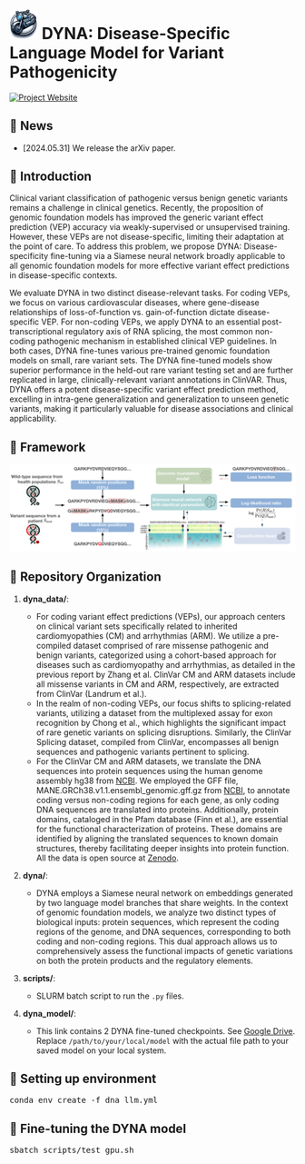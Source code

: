 # <img src="figures/dyna_logo.png" alt="DYNA Logo" width="50"/> DYNA: Disease-Specific Language Model for Variant Pathogenicity

[![Project Website](https://img.shields.io/badge/Project-Website-blue)](https://github.com/zhanglab-aim/DYNA)

## 📢 News
- [2024.05.31] We release the arXiv paper.

## 📖 Introduction
Clinical variant classification of pathogenic versus benign genetic variants remains a challenge in clinical genetics. Recently, the proposition of genomic foundation models has improved the generic variant effect prediction (VEP) accuracy via weakly-supervised or unsupervised training. However, these VEPs are not disease-specific, limiting their adaptation at the point of care. To address this problem, we propose DYNA: Disease-specificity fine-tuning via a Siamese neural network broadly applicable to all genomic foundation models for more effective variant effect predictions in disease-specific contexts.

We evaluate DYNA in two distinct disease-relevant tasks. For coding VEPs, we focus on various cardiovascular diseases, where gene-disease relationships of loss-of-function vs. gain-of-function dictate disease-specific VEP. For non-coding VEPs, we apply DYNA to an essential post-transcriptional regulatory axis of RNA splicing, the most common non-coding pathogenic mechanism in established clinical VEP guidelines. In both cases, DYNA fine-tunes various pre-trained genomic foundation models on small, rare variant sets. The DYNA fine-tuned models show superior performance in the held-out rare variant testing set and are further replicated in large, clinically-relevant variant annotations in ClinVAR. Thus, DYNA offers a potent disease-specific variant effect prediction method, excelling in intra-gene generalization and generalization to unseen genetic variants, making it particularly valuable for disease associations and clinical applicability.

## 📖 Framework
<p align="center">
<img src="/figures/dyna_framework_v3.png" alt="The framework" style="width:20cm; height:auto;"/>
</p>

## 📖 Repository Organization

1. **dyna_data/**:
    - For coding variant effect predictions (VEPs), our approach centers on clinical variant sets specifically related to inherited cardiomyopathies (CM) and arrhythmias (ARM). We utilize a pre-compiled dataset comprised of rare missense pathogenic and benign variants, categorized using a cohort-based approach for diseases such as cardiomyopathy and arrhythmias, as detailed in the previous report by Zhang et al. ClinVar CM and ARM datasets include all missense variants in CM and ARM, respectively, are extracted from ClinVar (Landrum et al.). 
    - In the realm of non-coding VEPs, our focus shifts to splicing-related variants, utilizing a dataset from the multiplexed assay for exon recognition by Chong et al., which highlights the significant impact of rare genetic variants on splicing disruptions. Similarly, the ClinVar Splicing dataset, compiled from ClinVar, encompasses all benign sequences and pathogenic variants pertinent to splicing. 
    - For the ClinVar CM and ARM datasets, we translate the DNA sequences into protein sequences using the human genome assembly hg38 from [NCBI](https://www.ncbi.nlm.nih.gov/grc/human). We employed the GFF file, MANE.GRCh38.v1.1.ensembl_genomic.gff.gz from [NCBI](https://www.ncbi.nlm.nih.gov/refseq/MANE), to annotate coding versus non-coding regions for each gene, as only coding DNA sequences are translated into proteins. Additionally, protein domains, cataloged in the Pfam database (Finn et al.), are essential for the functional characterization of proteins. These domains are identified by aligning the translated sequences to known domain structures, thereby facilitating deeper insights into protein function. All the data is open source at [Zenodo](https://zenodo.org/records/12116074).

2. **dyna/**:
    - DYNA employs a Siamese neural network on embeddings generated by two language model branches that share weights. In the context of genomic foundation models, we analyze two distinct types of biological inputs: protein sequences, which represent the coding regions of the genome, and DNA sequences, corresponding to both coding and non-coding regions. This dual approach allows us to comprehensively assess the functional impacts of genetic variations on both the protein products and the regulatory elements.

3. **scripts/**:
    - SLURM batch script to run the `.py` files.

4. **dyna_model/**:
    - This link contains 2 DYNA fine-tuned checkpoints. See [Google Drive](https://drive.google.com/drive/folders/16N7WpiiSmP1TkGfaIC64vOvPQMv2siYy?usp=sharing). Replace `/path/to/your/local/model` with the actual file path to your saved model on your local system. 


## 📖 Setting up environment 
<pre>
conda env create -f dna_llm.yml
</pre>

## 📖 Fine-tuning the DYNA model
<pre>
sbatch scripts/test_gpu.sh
</pre>
